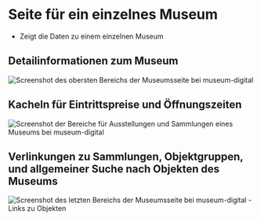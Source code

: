 # Seite für ein einzelnes Museum

- Zeigt die Daten zu einem einzelnen Museum

## Detailinformationen zum Museum

![Screenshot des obersten Bereichs der Museumsseite bei museum-digital](../../assets/frontend/Museum/Museum_oben_FDH.avif)

## Kacheln für Eintrittspreise und Öffnungszeiten

![Screenshot der Bereiche für Ausstellungen und Sammlungen eines Museums bei museum-digital](../../assets/frontend/Museum/Museum_Ausstellungen_Bitterfeld.avif)

## Verlinkungen zu Sammlungen, Objektgruppen, und allgemeiner Suche nach Objekten des Museums

![Screenshot des letzten Bereichs der Museumsseite bei museum-digital - Links zu Objekten](../../assets/frontend/Museum/Museum_unten_Objektgruppe_FDH.avif)
